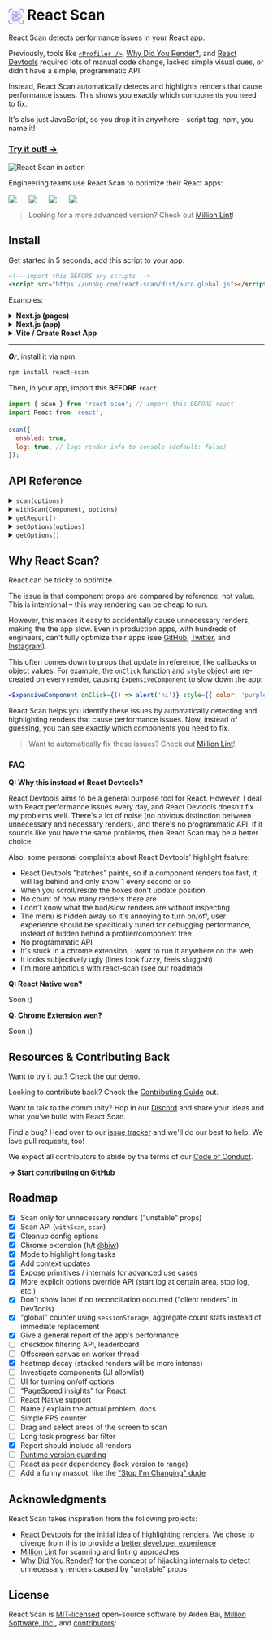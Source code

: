 # <img src="https://github.com/aidenybai/react-scan/blob/main/.github/assets/logo.svg" width="30" height="30" align="center" /> React Scan

React Scan detects performance issues in your React app.

Previously, tools like [`<Profiler />`](https://react.dev/reference/react-devtools), [Why Did You Render?](https://github.com/welldone-software/why-did-you-render), and [React Devtools](https://legacy.reactjs.org/blog/2018/09/10/introducing-the-react-profiler.html) required lots of manual code change, lacked simple visual cues, or didn't have a simple, programmatic API.

Instead, React Scan automatically detects and highlights renders that cause performance issues. This shows you exactly which components you need to fix.

It's also just JavaScript, so you drop it in anywhere – script tag, npm, you name it!

### [**Try it out! →**](https://react-scan.million.dev)

![React Scan in action](https://raw.githubusercontent.com/aidenybai/react-scan/refs/heads/main/.github/assets/demo.gif?token=GHSAT0AAAAAAB4IOFACRC6P6E45TB2FPYFCZZV2AYA)

Engineering teams use React Scan to optimize their React apps:

<a href="https://airbnb.com"><img src="https://raw.githubusercontent.com/aidenybai/react-scan/refs/heads/main/.github/assets/airbnb-logo.png" height="30" align="center" /></a>&nbsp;&nbsp;&nbsp;&nbsp;&nbsp;&nbsp;<a href="https://polaris.shopify.com/"><img src="https://raw.githubusercontent.com/aidenybai/react-scan/refs/heads/main/.github/assets/shopify-logo.png" height="30" align="center" /></a>&nbsp;&nbsp;&nbsp;&nbsp;&nbsp;&nbsp;<a href="https://www.faire.com/"><img src="https://raw.githubusercontent.com/aidenybai/react-scan/refs/heads/main/.github/assets/faire-logo.svg" height="20" align="center" /></a>&nbsp;&nbsp;&nbsp;&nbsp;&nbsp;&nbsp;<a href="https://perplexity.com/"><img src="https://raw.githubusercontent.com/aidenybai/react-scan/refs/heads/main/.github/assets/perplexity-logo.png" height="30" align="center" /></a>

> Looking for a more advanced version? Check out [Million Lint](https://million.dev)!

## Install

Get started in 5 seconds, add this script to your app:

```html
<!-- import this BEFORE any scripts -->
<script src="https://unpkg.com/react-scan/dist/auto.global.js"></script>
```

Examples:

<details>
<summary><b>Next.js (pages)</b></summary>

<br />

Add the script tag to your `pages/_document.tsx`:

```jsx
import { Html, Head, Main, NextScript } from 'next/document';

export default function Document() {
  return (
    <Html lang="en">
      <Head>
        <script src="https://unpkg.com/react-scan/dist/auto.global.js"></script>

        {/* rest of your scripts go under */}
      </Head>
      <body>
        <Main />
        <NextScript />
      </body>
    </Html>
  );
}
```

</details>

<details>
<summary><b>Next.js (app)</b></summary>

<br />

Add the script tag to your `app/layout.tsx`:

```jsx
export default function RootLayout({
  children,
}: {
  children: React.ReactNode
}) {
  return (
    <html lang="en">
      <head>
        <script src="https://unpkg.com/react-scan/dist/auto.global.js" async />
        {/* rest of your scripts go under */}
      </head>
      <body>{children}</body>
    </html>
  )
}
```

</details>

<details>
<summary><b>Vite / Create React App</b></summary>

<br />

Add the script tag to your `index.html`:

```html
<!doctype html>
<html lang="en">
  <head>
    <script src="https://unpkg.com/react-scan/dist/auto.global.js"></script>

    <!-- rest of your scripts go under -->
  </head>
  <body>
    <!-- ... -->
  </body>
</html>
```

</details>

---

**_Or_**, install it via npm:

```bash
npm install react-scan
```

Then, in your app, import this **BEFORE** `react`:

```js
import { scan } from 'react-scan'; // import this BEFORE react
import React from 'react';

scan({
  enabled: true,
  log: true, // logs render info to console (default: false)
});
```

## API Reference

<details>
<summary><code>scan(options)</code></summary>

<br />

Automatically scan your app for renders.

```jsx
scan({
  /**
   * Enable/disable scanning
   */
  enabled: true,
  // Recommended way:
  // enabled: process.env.NODE_ENV === 'development',

  /**
   * Include children of a component applied with withScan
   */
  includeChildren: true,

  /**
   * Enable/disable geiger sound
   */
  playSound: true,

  /**
   * Log renders to the console
   */
  log: false,

  /**
   * Show toolbar bar
   */
  showToolbar: true,

  /**
   * Render count threshold, only show
   * when a component renders more than this
   */
  renderCountThreshold: 0,

  /**
   * Report data to getReport()
   */
  report: false,

  onCommitStart: () => {},
  onRender: (fiber, render) => {},
  onCommitFinish: () => {},
  onPaintStart: (outline) => {},
  onPaintFinish: (outline) => {},
});
```

</details>

<details>
<summary><code>withScan(Component, options)</code></summary>

<br />

Scan a specific component for renders.

```jsx
function Component(props) {
  // ...
}

withScan(Component, {
  /**
   * Enable/disable scanning
   */
  enabled: true,
  // Recommended way:
  // enabled: process.env.NODE_ENV === 'development',

  /**
   * Include children of a component applied with withScan
   */
  includeChildren: true,

  /**
   * Enable/disable geiger sound
   */
  playSound: true,

  /**
   * Log renders to the console
   */
  log: false,

  /**
   * Show toolbar bar
   */
  showToolbar: true,

  /**
   * Render count threshold, only show
   * when a component renders more than this
   */
  renderCountThreshold: 0,

  /**
   * Report data to getReport()
   */
  report: false,

  onCommitStart: () => {},
  onRender: (fiber, render) => {},
  onCommitFinish: () => {},
  onPaintStart: (outline) => {},
  onPaintFinish: (outline) => {},
});
```

</details>

<details>
<summary><code>getReport()</code></summary>

<br />

Get a aggregated report of all components and renders.

```jsx
scan({ report: true });

const report = getReport();

for (const component in report) {
  const { count, time } = report[component];

  console.log(`${component} rendered ${count} times, took ${time}ms`);
}
```

</details>

<details>
<summary><code>setOptions(options)</code></summary>

```jsx
function Component(props) {
  // ...
}

setOptions({
  /**
   * Enable/disable scanning
   */
  enabled: true,
  // Recommended way:
  // enabled: process.env.NODE_ENV === 'development',

  /**
   * Include children of a component applied with withScan
   */
  includeChildren: true,

  /**
   * Enable/disable geiger sound
   */
  playSound: true,

  /**
   * Log renders to the console
   */
  log: false,

  /**
   * Show toolbar bar
   */
  showToolbar: true,

  /**
   * Render count threshold, only show
   * when a component renders more than this
   */
  renderCountThreshold: 0,

  /**
   * Report data to getReport()
   */
  report: false,

  onCommitStart: () => {},
  onRender: (fiber, render) => {},
  onCommitFinish: () => {},
  onPaintStart: (outline) => {},
  onPaintFinish: (outline) => {},
});
```

</details>

<details>
<summary><code>getOptions()</code></summary>

```jsx
const {
  enabled,
  includeChildren,
  runInProduction,
  playSound,
  log,
  showToolbar,
  longTaskThreshold,
  resetCountTimeout,
} = getOptions();
```

</details>

## Why React Scan?

React can be tricky to optimize.

The issue is that component props are compared by reference, not value. This is intentional – this way rendering can be cheap to run.

However, this makes it easy to accidentally cause unnecessary renders, making the the app slow. Even in production apps, with hundreds of engineers, can't fully optimize their apps (see [GitHub](https://github.com/aidenybai/react-scan/blob/main/.github/assets/github.mp4), [Twitter](https://github.com/aidenybai/react-scan/blob/main/.github/assets/twitter.mp4), and [Instagram](https://github.com/aidenybai/react-scan/blob/main/.github/assets/instagram.mp4)).

This often comes down to props that update in reference, like callbacks or object values. For example, the `onClick` function and `style` object are re-created on every render, causing `ExpensiveComponent` to slow down the app:

```jsx
<ExpensiveComponent onClick={() => alert('hi')} style={{ color: 'purple' }} />
```

React Scan helps you identify these issues by automatically detecting and highlighting renders that cause performance issues. Now, instead of guessing, you can see exactly which components you need to fix.

> Want to automatically fix these issues? Check out [Million Lint](https://million.dev)!

### FAQ

**Q: Why this instead of React Devtools?**

React Devtools aims to be a general purpose tool for React. However, I deal with React performance issues every day, and React Devtools doesn't fix my problems well. There's a lot of noise (no obvious distinction between unnecessary and necessary renders), and there's no programmatic API. If it sounds like you have the same problems, then React Scan may be a better choice.

Also, some personal complaints about React Devtools' highlight feature:

- React Devtools "batches" paints, so if a component renders too fast, it will lag behind and only show 1 every second or so
- When you scroll/resize the boxes don't update position
- No count of how many renders there are
- I don't know what the bad/slow renders are without inspecting
- The menu is hidden away so it's annoying to turn on/off, user experience should be specifically tuned for debugging performance, instead of hidden behind a profiler/component tree
- No programmatic API
- It's stuck in a chrome extension, I want to run it anywhere on the web
- It looks subjectively ugly (lines look fuzzy, feels sluggish)
- I'm more ambitious with react-scan (see our roadmap)

**Q: React Native wen?**

Soon :)

**Q: Chrome Extension wen?**

Soon :)

## Resources & Contributing Back

Want to try it out? Check the [our demo](https://react-scan.million.dev).

Looking to contribute back? Check the [Contributing Guide](https://github.com/aidenybai/react-scan/blob/main/.github/CONTRIBUTING.md) out.

Want to talk to the community? Hop in our [Discord](https://discord.gg/X9yFbcV2rF) and share your ideas and what you've build with React Scan.

Find a bug? Head over to our [issue tracker](https://github.com/aidenybai/react-scan/issues) and we'll do our best to help. We love pull requests, too!

We expect all contributors to abide by the terms of our [Code of Conduct](https://github.com/aidenybai/react-scan/blob/main/.github/CODE_OF_CONDUCT.md).

[**→ Start contributing on GitHub**](https://github.com/aidenybai/react-scan/blob/main/.github/CONTRIBUTING.md)

## Roadmap

- [x] Scan only for unnecessary renders ("unstable" props)
- [x] Scan API (`withScan`, `scan`)
- [x] Cleanup config options
- [x] Chrome extension (h/t [@biw](https://github.com/biw))
- [x] Mode to highlight long tasks
- [x] Add context updates
- [x] Expose primitives / internals for advanced use cases
- [x] More explicit options override API (start log at certain area, stop log, etc.)
- [x] Don't show label if no reconciliation occurred ("client renders" in DevTools)
- [x] "global" counter using `sessionStorage`, aggregate count stats instead of immediate replacement
- [x] Give a general report of the app's performance
- [ ] checkbox filtering API, leaderboard
- [ ] Offscreen canvas on worker thread
- [x] heatmap decay (stacked renders will be more intense)
- [ ] Investigate components (UI allowlist)
- [ ] UI for turning on/off options
- [ ] “PageSpeed insights” for React
- [ ] React Native support
- [ ] Name / explain the actual problem, docs
- [ ] Simple FPS counter
- [ ] Drag and select areas of the screen to scan
- [ ] Long task progress bar filter
- [x] Report should include all renders
- [ ] [Runtime version guarding](https://github.com/lahmatiy/react-render-tracker/blob/229ad0e9c28853615300724d5dc86c140f250f60/src/publisher/react-integration/utils/getInternalReactConstants.ts#L28)
- [ ] React as peer dependency (lock version to range)
- [ ] Add a funny mascot, like the ["Stop I'm Changing" dude](https://www.youtube.com/shorts/FwOZdX7bDKI?app=desktop)

## Acknowledgments

React Scan takes inspiration from the following projects:

- [React Devtools](https://react.dev/learn/react-developer-tools) for the initial idea of [highlighting renders](https://medium.com/dev-proto/highlight-react-components-updates-1b2832f2ce48). We chose to diverge from this to provide a [better developer experience](https://x.com/aidenybai/status/1857122670929969551)
- [Million Lint](https://million.dev) for scanning and linting approaches
- [Why Did You Render?](https://github.com/welldone-software/why-did-you-render) for the concept of hijacking internals to detect unnecessary renders caused by "unstable" props

## License

React Scan is [MIT-licensed](LICENSE) open-source software by Aiden Bai, [Million Software, Inc.](https://million.dev), and [contributors](https://github.com/aidenybai/react-scan/graphs/contributors):
